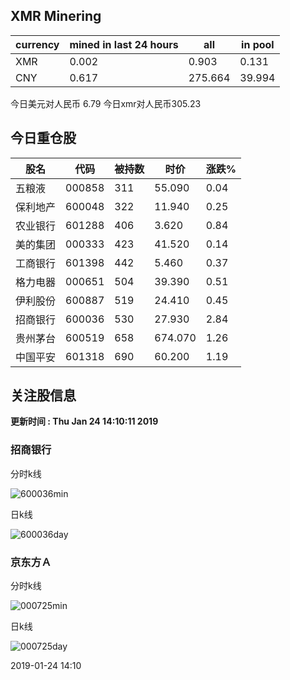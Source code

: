 ## XMR Minering

|currency|mined in last 24 hours|all|in pool|
|---|---|---|---|
|XMR|0.002|0.903|0.131|
|CNY|0.617|275.664|39.994|

今日美元对人民币 6.79	今日xmr对人民币305.23


## 今日重仓股 

|股名|代码|被持数|时价|涨跌%|
|---|---|---|---|---|
|五粮液|000858|311|55.090|0.04|
|保利地产|600048|322|11.940|0.25|
|农业银行|601288|406|3.620|0.84|
|美的集团|000333|423|41.520|0.14|
|工商银行|601398|442|5.460|0.37|
|格力电器|000651|504|39.390|0.51|
|伊利股份|600887|519|24.410|0.45|
|招商银行|600036|530|27.930|2.84|
|贵州茅台|600519|658|674.070|1.26|
|中国平安|601318|690|60.200|1.19|

## 关注股信息
**更新时间 : Thu Jan 24 14:10:11 2019**
### 招商银行 
分时k线

![600036min](http://image.sinajs.cn/newchart/min/n/sh600036.gif)

日k线

![600036day](http://image.sinajs.cn/newchart/daily/n/sh600036.gif)

### 京东方Ａ 
分时k线

![000725min](http://image.sinajs.cn/newchart/min/n/sz000725.gif)

日k线

![000725day](http://image.sinajs.cn/newchart/daily/n/sz000725.gif)

2019-01-24 14:10